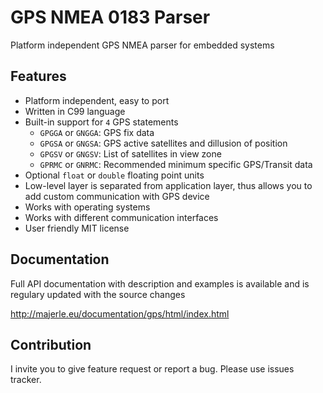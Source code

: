 # GPS NMEA 0183 Parser

Platform independent GPS NMEA parser for embedded systems

## Features

- Platform independent, easy to port
- Written in C99 language
- Built-in support for `4` GPS statements
    - `GPGGA` or `GNGGA`: GPS fix data
    - `GPGSA` or `GNGSA`: GPS active satellites and dillusion of position
    - `GPGSV` or `GNGSV`: List of satellites in view zone
    - `GPRMC` or `GNRMC`: Recommended minimum specific GPS/Transit data
- Optional `float` or `double` floating point units
- Low-level layer is separated from application layer, thus allows you to add custom communication with GPS device
- Works with operating systems
- Works with different communication interfaces
- User friendly MIT license

## Documentation

Full API documentation with description and examples is available and is regulary updated with the source changes

http://majerle.eu/documentation/gps/html/index.html

## Contribution

I invite you to give feature request or report a bug. Please use issues tracker.
